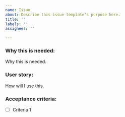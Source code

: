 ```yaml
---
name: Issue
about: Describe this issue template's purpose here.
title: ''
labels: ''
assignees: ''

---
```


### Why this is needed:
Why this is needed.

### User story:
How will I use this.

### Acceptance criteria:
- [ ] Criteria 1
